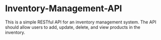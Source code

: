 # Inventory-Management-API
This is a simple RESTful API for an inventory management system. The API should allow users to add, update, delete, and view products in the inventory.
